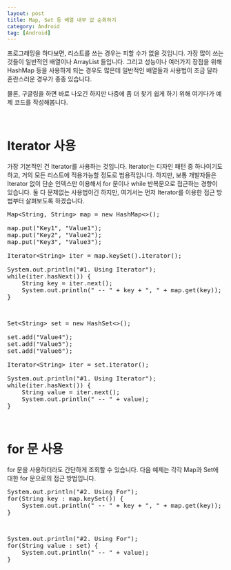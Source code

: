 ```yaml
---
layout: post
title: Map, Set 등 배열 내부 값 순회하기
category: Android
tag: [Android]
---
```


프로그래밍을 하다보면, 리스트를 쓰는 경우는 피할 수가 없을 것입니다.
가장 많이 쓰는 것들이 일반적인 배열이나 ArrayList 들입니다. 그리고 성능이나 여러가지
장점을 위해 HashMap 등을 사용하게 되는 경우도 많은데 일반적인 배열들과 사용법이
조금 달라 혼란스러운 경우가 종종 있습니다.

물론, 구글링을 하면 바로 나오긴 하지만 나중에 좀 더 찾기 쉽게 하기 위해 여기다가
예제 코드를 작성해봅니다.

<br>

# Iterator 사용

가장 기본적인 건 Iterator를 사용하는 것입니다. Iterator는 디자인 패턴 중 하나이기도 하고,
거의 모든 리스트에 적용가능할 정도로 범용적입니다. 하지만, 보통 개발자들은 Iterator 없이
단순 인덱스만 이용해서 for 문이나 while 반복문으로 접근하는 경향이 있습니다.
둘 다 문제없는 사용법이긴 하지만, 여기서는 먼저 Iterator를 이용한 접근 방법부터 살펴보도록 하겠습니다.

<pre class="prettyprint">Map&lt;String, String&gt; map = new HashMap&lt;&gt;();

map.put("Key1", "Value1");
map.put("Key2", "Value2");
map.put("Key3", "Value3");

Iterator&lt;String&gt; iter = map.keySet().iterator();

System.out.println("#1. Using Iterator");
while(iter.hasNext()) {
    String key = iter.next();
    System.out.println(" -- " + key + ", " + map.get(key));
}</pre>
<br>

<pre class="prettyprint">Set&lt;String&gt; set = new HashSet&lt;&gt;();

set.add("Value4");
set.add("Value5");
set.add("Value6");

Iterator&lt;String&gt; iter = set.iterator();

System.out.println("#1. Using Iterator");
while(iter.hasNext()) {
    String value = iter.next();
    System.out.println(" -- " + value);
}</pre>
<br>

# for 문 사용

for 문을 사용하더라도 간단하게 조회할 수 있습니다. 다음 예제는 각각 Map과 Set에
대한 for 문으로의 접근 방법입니다.
<pre class="prettyprint">System.out.println("#2. Using For");
for(String key : map.keySet()) {
    System.out.println(" -- " + key + ", " + map.get(key));
}</pre>
<br>
<pre class="prettyprint">System.out.println("#2. Using For");
for(String value : set) {
    System.out.println(" -- " + value);
}</pre>
